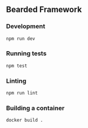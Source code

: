 ## Bearded Framework

### Development

```bash
npm run dev
```

### Running tests

```bash
npm test
```

### Linting

```bash
npm run lint
```

### Building a container

```bash
docker build .
```
